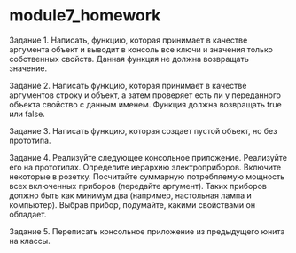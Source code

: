# module7_homework

Задание 1.
Написать, функцию, которая принимает в качестве аргумента объект и выводит в консоль все ключи и значения только собственных свойств. 
Данная функция не должна возвращать значение.

Задание 2.
Написать функцию, которая принимает в качестве аргументов строку и объект, а затем проверяет есть ли у переданного объекта свойство с данным именем. 
Функция должна возвращать true или false.

Задание 3.
Написать функцию, которая создает пустой объект, но без прототипа.

Задание 4.
Реализуйте следующее консольное приложение. Реализуйте его на прототипах.
Определите иерархию электроприборов. Включите некоторые в розетку. Посчитайте суммарную потребляемую мощность всех включенных приборов (передайте аргумент). 
Таких приборов должно быть как минимум два (например, настольная лампа и компьютер). Выбрав прибор, подумайте, какими свойствами он обладает.

Задание 5.
Переписать консольное приложение из предыдущего юнита на классы.
